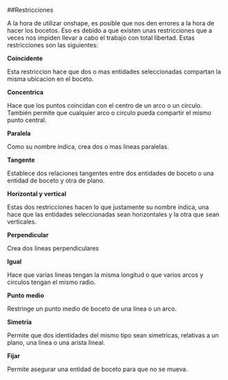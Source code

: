 ##Restricciones

A la hora de utilizar onshape, es posible que nos den errores a la hora de hacer los bocetos. Eso es debido a que existen unas restricciones que a veces nos impiden llevar a cabo el trabajo con total libertad. Estas restricciones son las siguientes:

**Coincidente**

Esta restriccion hace que dos o mas entidades seleccionadas compartan la misma ubicacion en el boceto.

**Concentrica**

Hace que los puntos coincidan con el centro de un arco o un circulo. También permite que cualquier arco o circulo pueda compartir el mismo punto central.

**Paralela**

Como su nombre indica, crea dos o mas lineas paralelas.

**Tangente**

Establece dos relaciones tangentes entre dos entidades de boceto o una entidad de boceto y otra de plano.

**Horizontal y vertical**

Estas dos restricciones hacen lo que justamente su nombre indica, una hace que las entidades seleccionadas sean horizontales y la otra que sean verticales.

**Perpendicular**

Crea dos lineas perpendiculares

**Igual**

Hace que varias lineas tengan la misma longitud o que varios arcos y circulos tengan el mismo radio.

**Punto medio**

Restringe un punto medio de boceto de una linea o un arco.

**Simetría**

Permite que dos identidades del mismo tipo sean simetricas, relativas a un plano, una linea o una arista lineal.

**Fijar**

Permite asegurar una entidad de boceto para que no se mueva.
















